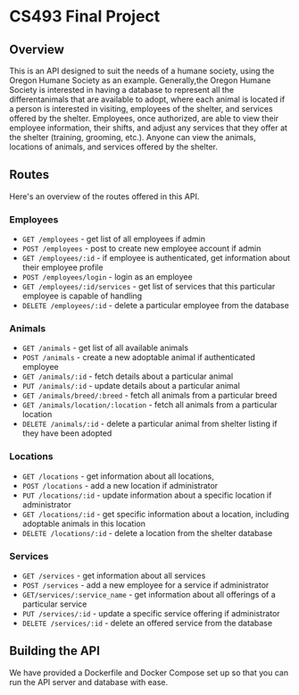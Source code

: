 # CS493 Final Project

## Overview

This is an API designed to suit the needs of a humane society, using the Oregon Humane Society as an example. Generally,the Oregon Humane Society is interested in having a database to represent all the differentanimals that are available to adopt, where each animal is located if a person is interested in visiting, employees of the shelter, and services offered by the shelter. Employees, once authorized, are able to view their employee information, their shifts, and adjust any services that they offer at the shelter (training, grooming, etc.). Anyone can view the animals, locations of animals, and services offered by the shelter.

## Routes

Here's an overview of the routes offered in this API.

### Employees

- `GET /employees` - get list of all employees if admin
- `POST /employees` - post to create new employee account if admin
- `GET /employees/:id` - if employee is authenticated, get information about their employee profile
- `POST /employees/login` - login as an employee
- `GET /employees/:id/services` - get list of services that this particular employee is capable of handling
- `DELETE /employees/:id` - delete a particular employee from the database

### Animals

- `GET /animals` - get list of all available animals
- `POST /animals` - create a new adoptable animal if authenticated employee
- `GET /animals/:id` - fetch details about a particular animal
- `PUT /animals/:id` - update details about a particular animal
- `GET /animals/breed/:breed` - fetch all animals from a particular breed
- `GET /animals/location/:location` - fetch all animals from a particular location
- `DELETE /animals/:id` - delete a particular animal from shelter listing if they have been adopted

### Locations

- `GET /locations` - get information about all locations,
- `POST /locations` - add a new location if administrator
- `PUT /locations/:id` - update information about a specific location if administrator
- `GET /locations/:id` - get specific information about a location, including adoptable animals in this location
- `DELETE /locations/:id` - delete a location from the shelter database

### Services

- `GET /services` - get information about all services
- `POST /services` - add a new employee for a service if administrator
- `GET/services/:service_name` - get information about all offerings of a particular service
- `PUT /services/:id` - update a specific service offering if administrator
- `DELETE /services/:id` - delete an offered service from the database

## Building the API

We have provided a Dockerfile and Docker Compose set up so that you can run the API server and database with ease.
